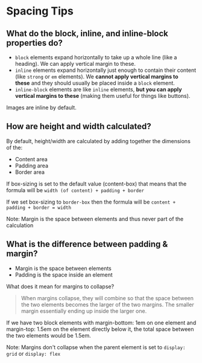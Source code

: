 # Spacing Tips

## What do the block, inline, and inline-block properties do?

- `block` elements expand horizontally to take up a whole line (like a heading). We can apply vertical margin to these.
- `inline` elements expand horizontally just enough to contain their content (like `strong` or `em` elements). We **cannot apply vertical margins to these** and they should usually be placed inside a `block` element.
- `inline-block` elements are like `inline` elements, **but you can apply vertical margins to these** (making them useful for things like buttons).

Images are inline by default. 

## How are height and width calculated?

By default, height/width are calculated by adding together the dimensions of the: 

- Content area
- Padding area
- Border area

If box-sizing is set to the default value (content-box) that means that the formula will be `width (of content) + padding + border`

If we set box-sizing to `border-box` then the formula will be `content + padding + border = width`

Note: Margin is the space between elements and thus never part of the calculation

## What is the difference between padding & margin?

- Margin is the space between elements
- Padding is the space inside an element

What does it mean for margins to collapse?

> When margins collapse, they will combine so that the space between the two elements becomes the larger of the two margins. The smaller margin essentially ending up inside the larger one.

If we have two block elements with margin-bottom: 1em on one element and margin-top: 1.5em on the element directly below it, the total space between the two elements would be 1.5em.

Note: Margins don't collapse when the parent element is set to `display: grid` or `display: flex`